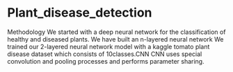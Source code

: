 # Plant_disease_detection
Methodology We started with a deep neural network for the classification of healthy and diseased plants. We have built an n-layered neural network We trained our 2-layered neural network model with a kaggle tomato plant disease dataset which consists of 10classes.CNN CNN uses special convolution and pooling processes and performs parameter sharing.
